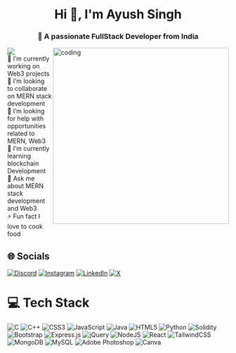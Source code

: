<h1 align="center"> Hi 👋, I'm Ayush Singh</h1> 
<h3 align="center">💫 A passionate FullStack Developer from India</h3>
<img align="right" alt="coding" width="400"  src="https://miro.medium.com/v2/resize:fit:679/1*zVnWJtyGOX_kUIDm6ccCfQ.gif">

[![](https://visitcount.itsvg.in/api?id=ayushya0612&icon=0&color=1)](https://visitcount.itsvg.in)<br>
🔭 I’m currently working on Web3 projects<br>👯 I’m looking to collaborate on MERN stack development<br>🤝 I’m looking for help with opportunities related to MERN, Web3<br>🌱 I’m currently learning blockchain Development<br>💬 Ask me about MERN stack development and Web3<br>⚡ Fun fact I love to cook food 


## 🌐 Socials
[![Discord](https://img.shields.io/badge/Discord-%237289DA.svg?logo=discord&logoColor=white)](https://discord.gg/https://discord.com/channels/@me) [![Instagram](https://img.shields.io/badge/Instagram-%23E4405F.svg?logo=Instagram&logoColor=white)](https://instagram.com/__ayushya__) [![LinkedIn](https://img.shields.io/badge/LinkedIn-%230077B5.svg?logo=linkedin&logoColor=white)](https://www.linkedin.com/in/ayush-singh-759aa41b6/) [![X](https://img.shields.io/badge/X-black.svg?logo=X&logoColor=white)](https://twitter.com/__ayushya__) 

# 💻 Tech Stack
![C](https://img.shields.io/badge/c-%2300599C.svg?style=plastic&logo=c&logoColor=white) ![C++](https://img.shields.io/badge/c++-%2300599C.svg?style=plastic&logo=c%2B%2B&logoColor=white) ![CSS3](https://img.shields.io/badge/css3-%231572B6.svg?style=plastic&logo=css3&logoColor=white) ![JavaScript](https://img.shields.io/badge/javascript-%23323330.svg?style=plastic&logo=javascript&logoColor=%23F7DF1E) ![Java](https://img.shields.io/badge/java-%23ED8B00.svg?style=plastic&logo=openjdk&logoColor=white) ![HTML5](https://img.shields.io/badge/html5-%23E34F26.svg?style=plastic&logo=html5&logoColor=white) ![Python](https://img.shields.io/badge/python-3670A0?style=plastic&logo=python&logoColor=ffdd54) ![Solidity](https://img.shields.io/badge/Solidity-%23363636.svg?style=plastic&logo=solidity&logoColor=white) ![Bootstrap](https://img.shields.io/badge/bootstrap-%238511FA.svg?style=plastic&logo=bootstrap&logoColor=white) ![Express.js](https://img.shields.io/badge/express.js-%23404d59.svg?style=plastic&logo=express&logoColor=%2361DAFB) ![jQuery](https://img.shields.io/badge/jquery-%230769AD.svg?style=plastic&logo=jquery&logoColor=white) ![NodeJS](https://img.shields.io/badge/node.js-6DA55F?style=plastic&logo=node.js&logoColor=white) ![React](https://img.shields.io/badge/react-%2320232a.svg?style=plastic&logo=react&logoColor=%2361DAFB) ![TailwindCSS](https://img.shields.io/badge/tailwindcss-%2338B2AC.svg?style=plastic&logo=tailwind-css&logoColor=white) ![MongoDB](https://img.shields.io/badge/MongoDB-%234ea94b.svg?style=plastic&logo=mongodb&logoColor=white) ![MySQL](https://img.shields.io/badge/mysql-%2300000f.svg?style=plastic&logo=mysql&logoColor=white) ![Adobe Photoshop](https://img.shields.io/badge/adobe%20photoshop-%2331A8FF.svg?style=plastic&logo=adobe%20photoshop&logoColor=white) ![Canva](https://img.shields.io/badge/Canva-%2300C4CC.svg?style=plastic&logo=Canva&logoColor=white)



